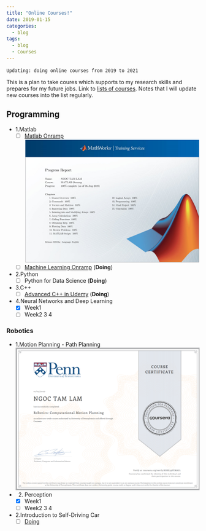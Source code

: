```yaml
---
title: "Online Courses!"
date: 2019-01-15
categories:
  - blog
tags:
  - blog
  - Courses
---
```

`Updating: doing online courses from 2019 to 2021`

This is a plan to take coures which supports to my research skills and prepares for my future jobs.
Link to [lists of courses](https://lamngoctam.github.io/blog/DoingCourses/). Notes that I will update new courses into the list regularly.

## Programming
- 1.Matlab
  - [ ] [Matlab Onramp]()
  ![alttext](/assets/images/MatlabOnramp.jpg)
  - [ ] [Machine Learning Onramp](https://matlabacademy.mathworks.com/R2019b/portal.html?course=machinelearning) (__Doing__)
  
- 2.Python
  - [ ] Python for Data Science (__Doing__)
      
- 3.C++
  - [ ] [Advanced C++ in Udemy]() (__Doing__)
- 4.Neural Networks and Deep Learning
  - [x] Week1
  - [ ] Week2 3 4
  
### Robotics
- 1.Motion Planning - Path Planning
  ![alttext](/assets/images/MotionPlanning.png)
- 2. Perception
  - [x] Week1
  - [ ] Week2 3 4
- 2.Introduction to Self-Driving Car
  - [ ] [Doing]()
